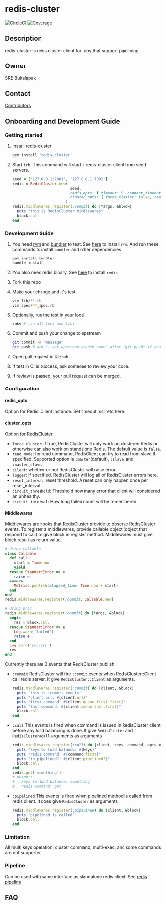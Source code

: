# redis-cluster
[![CircleCI](https://circleci.com/gh/bukalapak/redis-cluster.svg?style=shield&circle-token=5ebe750ce74100b7bc18768395ec3e4ebd9f1a43)](https://circleci.com/gh/bukalapak/redis-cluster)
[![Coverage](https://codecov.io/gh/bukalapak/redis-cluster/branch/master/graph/badge.svg?token=cPZvgDYAft)](https://codecov.io/gh/bukalapak/redis-cluster)

## Description

redis-cluster is redis cluster client for ruby that support pipelining.

## Owner

SRE Bukalapak

## Contact

[Contributors](https://github.com/bukalapak/redis-cluster/graphs/contributors)

## Onboarding and Development Guide

### Getting started

1. Install redis-cluster

   ````ruby
   gem install 'redis-cluster'
   ````

2. Start `irb`. This command will start a redis-cluster client from seed servers.

   ````ruby
   seed = ['127.0.0.1:7001', '127.0.0.1:7002']
   redis = RedisCluster.new(
                             seed,
                             redis_opts: { timeout: 5, connect_timeout: 1 },
                             cluster_opts: { force_cluster: false, read_mode: :master_slave, silent: true, logger: Logger.new }
                           )
   redis.middlewares.register(:commit) do |*args, &block|
     puts "this is RedisCluster middlewares"
     block.call
   end
   ````

### Development Guide

1. You need [rvm](https://rvm.io) and [bundler](http://bundler.io/) to test.
   See [here](https://rvm.io/rvm/install) to install `rvm`.
   And run these commands to install `bundler` and other dependencies

   ````sh
   gem install bundler
   bundle install
   ````

2. You also need redis binary.
   See [here](https://redis.io/download) to install `redis`

3. Fork this repo

4. Make your change and it's test.

   ````sh
   vim lib/**.rb
   vim spec/**_spec.rb
   ````

5. Optionally, run the test in your local

   ````sh
   rake # run all test and lint
   ````

6. Commit and push your change to upstream

   ````sh
   git commit -m "message"
   git push # add "--set-upstream branch_name" after "git push" if you haven't set the upstream
   ````

7. Open pull request in `Github`

8. If test in CI is success, ask someone to review your code.

9. If review is passed, your pull request can be merged.

### Configuration

#### redis_opts

Option for Redis::Client instance. Set timeout, ssl, etc here.

#### cluster_opts

Option for RedisCluster.
- `force_cluster`: if true, RedisCluster will only work on clustered Redis or otherwise can also work on standalone Redis. The default value is `false`.
- `read_mode`: for read command, RedisClient can try to read from slave if specified. Supported option is `:master`(default), `:slave`, and `:master_slave`.
- `silent`: whether or not RedisCluster will raise error.
- `logger`: if specified. RedisCluster will log all of RedisCluster errors here.
- `reset_interval`: reset threshold. A reset can only happen once per reset_interval.
- `circuit_threshold`: Threshold how many error that client will considered an unhealthy.
- `circuit_interval`: How long failed count will be remembered.

#### Middlewares

Middlewares are hooks that RedisCluster provide to observe RedisCluster events. To register a middlewares, provide callable object (object that respond to call)
or give block in register method. Middlewares must give block result as return value.
````ruby
# Using callable
class Callable
  def call
    start = Time.now
    yield
  rescue StandardError => e
    raise e
  ensure
    Metrics.publish(elapsed_time: Time.now - start)
  end
end
redis.middlewares.register(:commit, Callable.new)

# Using proc
redis.middlewares.register(:commit) do |*args, &block|
  begin
    res = block.call
  rescue StandardError => e
    Log.warn('failed')
    raise e
  end
  Log.info('success')
  res
end
````

Currently there are 3 events that RedisCluster publish.
- `:commit`
  RedisCluster will fire `:commit` events when RedisCluster::Client call redis server. It give `RedisCluster::Client` as arguments.
  ````ruby
  redis.middlewares.register(:commit) do |client, &block|
    puts 'this is :commit events'
    puts "client url: #{client.url}"
    puts "first command: #{client.queue.first.first}"
    puts "last command: #{client.queue.last.first}"
    block.call
  end
  ````
- `:call`
  This events is fired when command is issued in RedisCluster client before any load balancing is done. It give `RedisCluster` and `RedisCluster#call` arguments as arguments
  ````ruby
  redis.middlewares.register(:call) do |client, keys, command, opts = {}, &block|
    puts "keys to load balance: #{keys}"
    puts "redis command: #{command.first}"
    puts "in pipelined?: #{client.pipelined?}"
    block.call
  end
  redis.get('something')
  # Output:
  #   keys to load balance: something
  #   redis command: get
  ````
- `:pipelined`
  This events is fired when pipelined method is called from redis client. It does give `RedisCluster` as arguments
  ````ruby
  redis.middlewares.register(:pipelined) do |client, &block|
    puts 'pipelined is called'
    block.call
  end
  ````

### Limitation

All multi keys operation, cluster command, multi-exec, and some commands are not supported.

### Pipeline

Can be used with same interface as standalone redis client. See [redis pipeline](https://github.com/redis/redis-rb#pipelining)

## FAQ
